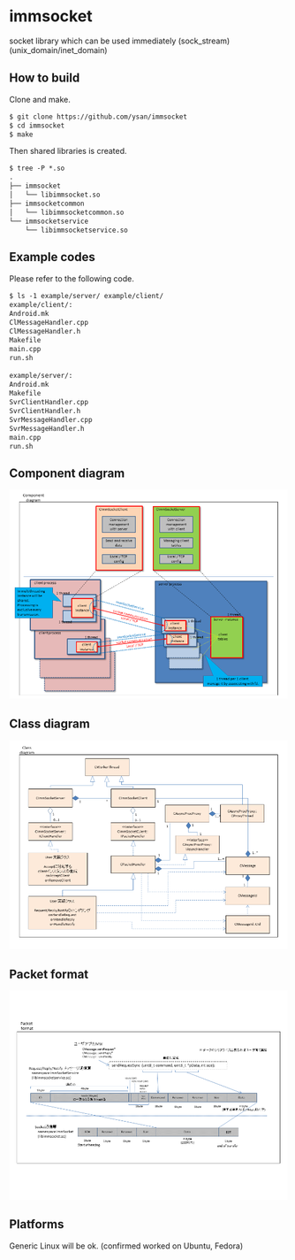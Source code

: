 immsocket
===============

socket library which can be used immediately (sock_stream) (unix_domain/inet_domain)


How to build
--------

Clone and make.

	$ git clone https://github.com/ysan/immsocket
	$ cd immsocket
	$ make

Then shared libraries is created.

	$ tree -P *.so
	.
	├── immsocket
	│   └── libimmsocket.so
	├── immsocketcommon
	│   └── libimmsocketcommon.so
	└── immsocketservice
	    └── libimmsocketservice.so

Example codes
--------

Please refer to the following code.

	$ ls -1 example/server/ example/client/
	example/client/:
	Android.mk
	ClMessageHandler.cpp
	ClMessageHandler.h
	Makefile
	main.cpp
	run.sh
	
	example/server/:
	Android.mk
	Makefile
	SvrClientHandler.cpp
	SvrClientHandler.h
	SvrMessageHandler.cpp
	SvrMessageHandler.h
	main.cpp
	run.sh

Component diagram
------------
![component diagram](https://github.com/ysan/immsocket/blob/master/etc/component_diagram.png)

Class diagram
------------
![class diagram](https://github.com/ysan/immsocket/blob/master/etc/class_diagram.png)

Packet format
------------
![packet format](https://github.com/ysan/immsocket/blob/master/etc/packet_format.png)


Platforms
------------
Generic Linux will be ok. (confirmed worked on Ubuntu, Fedora)

